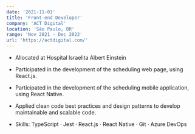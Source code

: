 ```yaml
---
date: '2021-11-01'
title: 'Front-end Developer'
company: 'ACT Digital'
location: 'São Paulo, BR'
range: 'Nov 2021 - Dec 2022'
url: 'https://actdigital.com/'
---
```


- Allocated at Hospital Israelita Albert Einstein

- Participated in the development of the scheduling web page, using React.js.
- Participated in the development of the scheduling mobile application, using React Native.
- Applied clean code best practices and design patterns to develop maintainable and scalable code.

- Skills: TypeScript · Jest · React.js · React Native · Git · Azure DevOps
